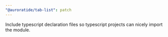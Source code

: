 ```yaml
---
"@auroratide/tab-list": patch
---
```


Include typescript declaration files so typescript projects can nicely import the module.
